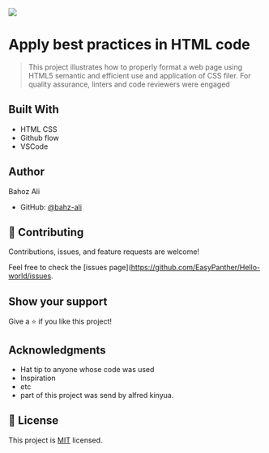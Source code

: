 ![](https://img.shields.io/badge/Microverse-blueviolet)

# Apply best practices in HTML code

> This project illustrates how to properly format a web page using HTML5 semantic and efficient use and application of CSS filer.
For quality assurance, linters and code reviewers were engaged 



## Built With

- HTML CSS
- Github flow
- VSCode

## Author
Bahoz Ali

- GitHub: [@bahz-ali](https://github.com/Bahoz-ali/)



## 🤝 Contributing

Contributions, issues, and feature requests are welcome!

Feel free to check the [issues page](https://github.com/EasyPanther/Hello-world/issues.

## Show your support

Give a ⭐️ if you like this project!

## Acknowledgments

- Hat tip to anyone whose code was used
- Inspiration
- etc
- part of this project was send by alfred kinyua.

## 📝 License

This project is [MIT](./MIT.md) licensed.
